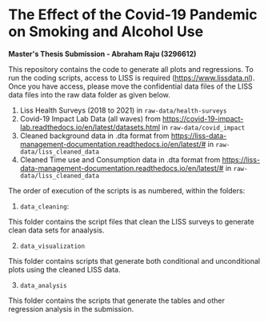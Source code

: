 The Effect of the Covid-19 Pandemic on Smoking and Alcohol Use
==============================================================
**Master's Thesis Submission - Abraham Raju (3296612)**


This repository contains the code to generate all plots and regressions. To run the coding scripts, access to LISS is required (https://www.lissdata.nl). Once you have access, please move the confidential data files of the LISS data files into the raw data folder as given below.


1. Liss Health Surveys (2018 to 2021)  in `raw-data/health-surveys`
2. Covid-19 Impact Lab Data (all waves) from https://covid-19-impact-lab.readthedocs.io/en/latest/datasets.html  in `raw-data/covid_impact`
3. Cleaned background data in .dta format from https://liss-data-management-documentation.readthedocs.io/en/latest/# in `raw-data/liss_cleaned_data`
4. Cleaned Time use and Consumption data in .dta format from https://liss-data-management-documentation.readthedocs.io/en/latest/# in `raw-data/liss_cleaned_data`




The order of execution of the scripts is as numbered, within the folders: 


1.  `data_cleaning`:

This folder contains the script files that clean the LISS surveys to generate clean data sets for anaalysis.

2.  `data_visualization`

This folder contains scripts that generate both conditional and unconditional plots using the cleaned LISS data.

3.  `data_analysis`


This folder contains the scripts that generate the tables and other regression analysis in the submission.



